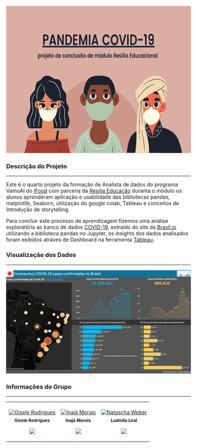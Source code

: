<img src="https://github.com/giselemanuel/Projeto_Modulo_4/blob/main/Fotos/banner.png" data-canonical-src="https://github.com/giselemanuel/Projeto_Modulo_4/blob/main/Fotos/banner.png" width="1000" height="400" />  

### Descrição do Projeto
---

Este é o quarto projeto da formação de Analista de dados do programa VamoAI do [IFood](https://www.linkedin.com/posts/ifood-_inteligaeanciaartificial-tecnologia-dados-activity-6727679437791342592-opfn) com parceria da [Resilia Educação](https://www.linkedin.com/school/resilia-educacao/) duranta o módulo os alunos aprenderam aplicação e usabilidade das bibliotecas pandas, matplotlib, Seaborn, utilização do google colab, Tableau e conceitos de Introdução de storytelling.

Para concluír este processo de aprendizagem fizemos uma análise exploratória ao banco de dados [COVID-19](https://brasil.io/dataset/covid19/caso/), extraído do site da [Brasil.io](https://brasil.io/home/) utilizando a biblioteca pandas no Jupyter, os insights dos dados analisados foram exibidos atráves de Dashboard na ferramenta [Tableau](https://www.tableau.com).

### Visualização dos Dados
---
![Dashboard-1](https://github.com/giselemanuel/Projeto_Modulo_4/blob/main/Fotos/dashboard.png)

### Informações do Grupo
---

<table>
  <td align="center"><br>
        <a href="">
            <img src="https://github.com/giselemanuel/projeto3-programa-Ifood-backend/blob/main/imagens/giselemannuel.JPG" width="150px;" alt="Gisele Rodrigues" style="max-width:100%;">
            <br><sub><b>Gisele Rodrigues</b></sub><br>
        <p align="center">
            </a>    
            <a href="https://github.com/giselemanuel">
                   <img src="https://img.shields.io/badge/-Github-000?style=flat-square&logo=Github&logoColor=white&link=https://github.com/giselemanuel">
            </a>
       </p>
</td>
  <td align="center"><br>
        <a href="">
            <img src="https://avatars.githubusercontent.com/u/79170231?v=4" width="150px;" alt="Inajá Morais" style="max-width:100%;">
            <br><sub><b>Inajá Morais</b></sub><br>
        <p align="center">
            </a>    
            <a href="https://github.com/InaMorais">
                   <img src="https://img.shields.io/badge/-Github-000?style=flat-square&logo=Github&logoColor=white&link=https://github.com/InaMorais">
            </a>
       </p>
</td>
<td align="center"><br>
        <a href="">
            <img src="https://avatars.githubusercontent.com/u/72411718?v=4" width="150px;" alt="Natascha Weber" style="max-width:100%;">
            <br><sub><b>Ludmila Leal</b></sub><br>
        <p align="center">
            </a>    
            <a href="https://github.com/natfontanesi">
                   <img src="https://img.shields.io/badge/-Github-000?style=flat-square&logo=Github&logoColor=white&link=https://github.com/natfontanesi">
            </a>
       </p>
</td>
</table>
